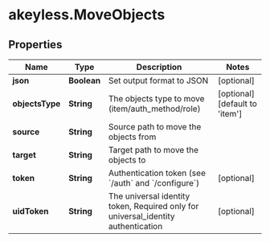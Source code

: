 # akeyless.MoveObjects

## Properties

Name | Type | Description | Notes
------------ | ------------- | ------------- | -------------
**json** | **Boolean** | Set output format to JSON | [optional] 
**objectsType** | **String** | The objects type to move (item/auth_method/role) | [optional] [default to &#39;item&#39;]
**source** | **String** | Source path to move the objects from | 
**target** | **String** | Target path to move the objects to | 
**token** | **String** | Authentication token (see &#x60;/auth&#x60; and &#x60;/configure&#x60;) | [optional] 
**uidToken** | **String** | The universal identity token, Required only for universal_identity authentication | [optional] 


